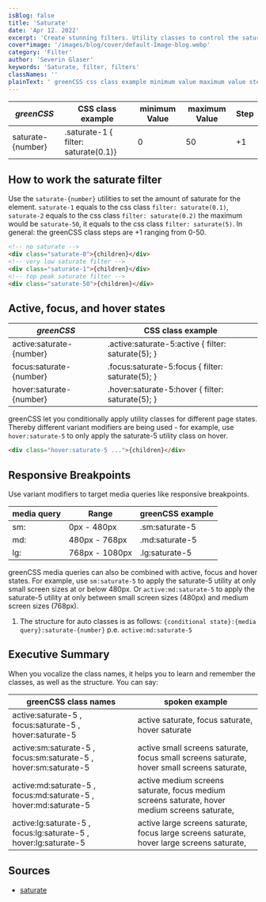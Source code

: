 ```yaml
---
isBlog: false
title: 'Saturate'
date: 'Apr 12. 2022'
excerpt: 'Create stunning filters. Utility classes to control the saturate.'
cover*image: '/images/blog/cover/default-Image-blog.webp'
category: 'Filter'
author: 'Severin Glaser'
keywords: 'Saturate, filter, filters'
classNames: ''
plainText: ' greenCSS css class example minimum value maximum value step saturate number saturate-1 filter: saturate 0 1 0 50 +1 how to work the saturate filter use the `saturate number ` utilities to set the amount of saturate for the element `saturate-1` equals to the css class `filter: saturate 0 1 ` `saturate-2` equals to the css class `filter: saturate 0 2 ` the maximum would be `saturate-50` it equals to the css class `filter: saturate 5 ` in general: the greenCSS class steps are +1 ranging from 0-50  active focus and hover states greenCSS css class example active:saturate number active :saturate-5:active filter: saturate 5 ; focus:saturate number focus :saturate-5:focus filter: saturate 5 ; hover:saturate number hover :saturate-5:hover filter: saturate 5 ; greenCSS let you conditionally apply utility classes for different page states thereby different variant modifiers are being used for example use `hover:saturate-5` to only apply the saturate-5 utility class on hover  responsive breakpoints use variant modifiers to target media queries like responsive breakpoints media query range greenCSS example sm: 0px 480px sm:saturate-5 md: 480px 768px md:saturate-5 lg: 768px 1080px lg:saturate-5 greenCSS media queries can also be combined with active focus and hover states for example use `sm:saturate-5` to apply the saturate-5 utility at only small screen sizes at or below 480px or `active:md:saturate-5` to apply the saturate-5 utility at only between small screen sizes 480px and medium screen sizes 768px 1 the structure for auto classes is as follows: ` conditional state : media query :saturate number ` p e `active:md:saturate-5` executive summary when you vocalize the class names it helps you to learn and remember the classes as well as the structure you can say: greenCSS class names spoken example active:saturate-5 focus:saturate-5 hover:saturate-5 active saturate focus saturate hover saturate active:sm:saturate-5 focus:sm:saturate-5 hover:sm:saturate-5 active small screens saturate focus small screens saturate hover small screens saturate active:md:saturate-5 focus:md:saturate-5 hover:md:saturate-5 active medium screens saturate focus medium screens saturate hover medium screens saturate active:lg:saturate-5 focus:lg:saturate-5 hover:lg:saturate-5 active large screens saturate focus large screens saturate hover large screens saturate sources saturate https: developer mozilla org en-us docs web css filter-function saturate '
---
```


| _greenCSS_        | CSS class example                    | minimum Value | maximum Value | Step |
| ----------------- | ------------------------------------ | ------------- | ------------- | ---- |
| saturate-{number} | .saturate-1 { filter: saturate(0.1)} | 0             | 50            | +1   |

## How to work the saturate filter

Use the `saturate-{number}` utilities to set the amount of saturate for the element. `saturate-1` equals to the css class `filter: saturate(0.1)`, `saturate-2` equals to the css class `filter: saturate(0.2)` the maximum would be `saturate-50`, it equals to the css class `filter: saturate(5)`. In general: the greenCSS class steps are +1 ranging from 0-50.

```html
<!-- no saturate -->
<div class="saturate-0">{children}</div>
<!-- very low saturate filter -->
<div class="saturate-1">{children}</div>
<!-- top peak saturate filter -->
<div class="saturate-50">{children}</div>
```

## Active, focus, and hover states

| _greenCSS_               | CSS class example                                   |
| ------------------------ | --------------------------------------------------- |
| active:saturate-{number} | .active\:saturate-5:active { filter: saturate(5); } |
| focus:saturate-{number}  | .focus\:saturate-5:focus { filter: saturate(5); }   |
| hover:saturate-{number}  | .hover\:saturate-5:hover { filter: saturate(5); }   |

greenCSS let you conditionally apply utility classes for different page states. Thereby different variant modifiers are being used - for example, use `hover:saturate-5` to only apply the saturate-5 utility class on hover.

```html
<div class="hover:saturate-5 ...">{children}</div>
```

## Responsive Breakpoints

Use variant modifiers to target media queries like responsive breakpoints.

| media query | Range          | greenCSS example |
| ----------- | -------------- | ---------------- |
| sm:         | 0px - 480px    | .sm:saturate-5   |
| md:         | 480px - 768px  | .md:saturate-5   |
| lg:         | 768px - 1080px | .lg:saturate-5   |

greenCSS media queries can also be combined with active, focus and hover states. For example, use `sm:saturate-5` to apply the saturate-5 utility at only small screen sizes at or below 480px. Or `active:md:saturate-5` to apply the saturate-5 utility at only between small screen sizes (480px) and medium screen sizes (768px).

1. The structure for auto classes is as follows: `{conditional state}:{media query}:saturate-{number}` p.e. `active:md:saturate-5`

## Executive Summary

When you vocalize the class names, it helps you to learn and remember the classes, as well as the structure. You can say:

| greenCSS class names                                             | spoken example                                                                                |
| ---------------------------------------------------------------- | --------------------------------------------------------------------------------------------- |
| active:saturate-5 , focus:saturate-5 , hover:saturate-5          | active saturate, focus saturate, hover saturate                                               |
| active:sm:saturate-5 , focus:sm:saturate-5 , hover:sm:saturate-5 | active small screens saturate, focus small screens saturate, hover small screens saturate,    |
| active:md:saturate-5 , focus:md:saturate-5 , hover:md:saturate-5 | active medium screens saturate, focus medium screens saturate, hover medium screens saturate, |
| active:lg:saturate-5 , focus:lg:saturate-5 , hover:lg:saturate-5 | active large screens saturate, focus large screens saturate, hover large screens saturate,    |

## Sources

- [saturate](https://developer.mozilla.org/en-US/docs/Web/CSS/filter-function/saturate)

